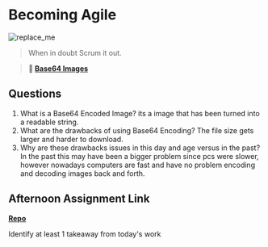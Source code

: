 # Becoming Agile

![replace_me](https://codeworks.blob.core.windows.net/public/assets/img/illustrations/placeholder.svg)

> When in doubt Scrum it out.

> **📖 [Base64 Images](https://codeworksacademy.com/fs-student-guide/resources/wk8-9/06-Base64)**

## Questions

1. What is a Base64 Encoded Image?
its a image that has been turned into a readable string.
2. What are the drawbacks of using Base64 Encoding?
The file size gets larger and harder to download.
3. Why are these drawbacks issues in this day and age versus in the past?
In the past this may have been a bigger problem since pcs were slower, however nowadays computers are fast and have no problem encoding and decoding images back and forth.
## Afternoon Assignment Link

**[Repo](https://github.com/ConnerSeely/<ASSIGNMENT_REPO>)**

Identify at least 1 takeaway from today's work
